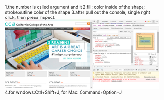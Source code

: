 1.the number is called argument and it 
2.fill: color inside of the shape; stroke:outline color of the shape
3.after pull out the console, single right click, then press inspect.
![errorscreenshot](errorscreenshot.png)
4.for windows:Ctrl+Shift+J; for Mac: Command+Option+J

